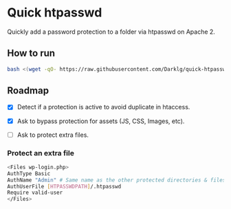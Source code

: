 # Quick htpasswd
Quickly add a password protection to a folder via htpasswd on Apache 2.

## How to run

```bash
bash <(wget -qO- https://raw.githubusercontent.com/Darklg/quick-htpasswd/main/launch.sh)
```
## Roadmap

- [x] Detect if a protection is active to avoid duplicate in htaccess.
- [x] Ask to bypass protection for assets (JS, CSS, Images, etc).
- [ ] Ask to protect extra files.


### Protect an extra file

```bash
<Files wp-login.php>
AuthType Basic
AuthName "Admin" # Same name as the other protected directories & files
AuthUserFile [HTPASSWDPATH]/.htpasswd
Require valid-user
</Files>
```
